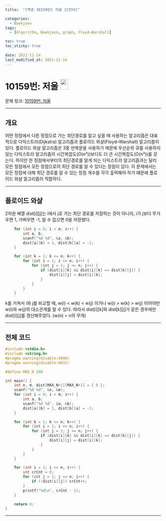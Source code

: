 ```yaml
---
title:  "[백준 10159번] 저울 [C언어]"

categories:
  - Baekjoon
tags:
  - [Algorithm, Baekjoon, graph, Floyd–Warshall]

toc: true
toc_sticky: true
 
date: 2021-11-14
last_modified_at: 2021-11-14
---
```


# 10159번: 저울 <img src="https://d2gd6pc034wcta.cloudfront.net/tier/13.svg" width="25" height="34">

문제 링크:  [10159번: 저울](https://www.acmicpc.net/problem/10159 "bj10159")

***

## __개요__
어떤 정점에서 다른 정점으로 가는 최단경로를 알고 싶을 때 사용하는 알고리즘은 대표적으로 다익스트라(Dijkstra) 알고리즘과 플로이드 와샬(Floyd–Warshall) 알고리즘이 있다. 플로이드 와샬 알고리즘은 3중 반복문을 사용하기 때문에 우선순위 큐를 사용하지 않는 다익스트라 알고리즘의 시간복잡도(O(n²))보다도 더 큰 시간복잡도(O(n³))를 갖는다. 하지만 한 정점에서부터의 최단경로를 알게 되는 다익스트라 알고리즘과는 달리 모든 정점에서 모든 정점으로의 최단 경로를 알 수 있다는 장점이 있다. 이 문제에서는 모든 정점에 대해 최단 경로를 알 수 있는 정점 개수를 각각 출력해야 하기 떄문에 플로이드 와샬 알고리즘이 적합하다.

***

## __플로이드 와샬__
2차원 배열 dist[i][j]는 i에서 j로 가는 최단 경로를 저장하는 것이 아니라, i가 j보다 무거우면 1, 가벼우면 -1, 알 수 없으면 0을 저장했다.
```cpp
	for (int i = 0; i < m; i++) {
		int a, b;
		scanf("%d %d", &a, &b);
		dist[a][b] = 1, dist[b][a] = -1;
	}

	for (int k = 1; k <= n; k++) {
		for (int i = 1; i <= n; i++) {
			for (int j = 1; j <= n; j++) {
				if (dist[i][k] && dist[i][k] == dist[k][j]) {
					dist[i][j] = dist[i][k];
				}
			}
		}
	}
```
k를 거쳐서 i와 j를 비교할 때, w(i) < w(k) < w(j) 이거나 w(i) > w(k) > w(j) 이어야만 w(i)와 w(j)의 대소관계를 알 수 있다. 따라서 dist[i][k]와 dist[k][j]가 같은 경우에만 dist[i][j]를 갱신해주었다. (w(n) = n의 무게)

***



## __전체 코드__

```cpp
#include <stdio.h> 
#include <string.h> 
#pragma warning(disable:4996)
#pragma warning(disable:6031)

#define MAX_N 100

int main() {
	int n, m, dist[MAX_N+1][MAX_N+1] = { 0 };
	scanf("%d %d", &n, &m);
	for (int i = 0; i < m; i++) {
		int a, b;
		scanf("%d %d", &a, &b);
		dist[a][b] = 1, dist[b][a] = -1;
	}

	for (int k = 1; k <= n; k++) {
		for (int i = 1; i <= n; i++) {
			for (int j = 1; j <= n; j++) {
				if (dist[i][k] && dist[i][k] == dist[k][j]) {
					dist[i][j] = dist[i][k];
				}
			}
		}
	}

	for (int i = 1; i <= n; i++) {
		int crCnt = 0;
		for (int j = 1; j <= n; j++) {
			if (!dist[i][j]) crCnt++;
		}
		printf("%d\n", crCnt - 1);
	}

	return 0;
}
```


***